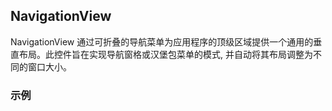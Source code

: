 ## NavigationView

NavigationView 通过可折叠的导航菜单为应用程序的顶级区域提供一个通用的垂直布局。此控件旨在实现导航窗格或汉堡包菜单的模式, 并自动将其布局调整为不同的窗口大小。

### 示例

